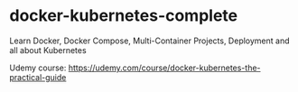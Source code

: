 # docker-kubernetes-complete
Learn Docker, Docker Compose, Multi-Container Projects, Deployment and all about Kubernetes

Udemy course: https://udemy.com/course/docker-kubernetes-the-practical-guide
